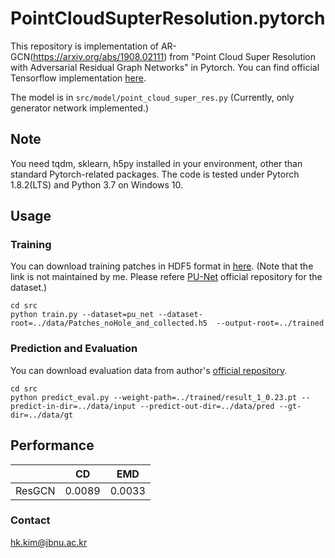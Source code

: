 # PointCloudSupterResolution.pytorch

This repository is implementation of AR-GCN(https://arxiv.org/abs/1908.02111) from "Point Cloud Super Resolution with Adversarial Residual Graph Networks" in Pytorch. You can find official Tensorflow implementation [here](https://github.com/wuhuikai/PointCloudSuperResolution).

The model is in `src/model/point_cloud_super_res.py` (Currently, only generator network implemented.)

## Note

You need tqdm, sklearn, h5py installed in your environment, other than standard Pytorch-related packages.
The code is tested under Pytorch 1.8.2(LTS) and Python 3.7 on Windows 10.

## Usage
### Training
You can download training patches in HDF5 format in [here](https://drive.google.com/file/d/1wMtNGvliK_pUTogfzMyrz57iDb_jSQR8/view?usp=sharing).
(Note that the link is not maintained by me. Please refere [PU-Net](https://github.com/yulequan/PU-Net) official repository for the dataset.)
```buildoutcfg
cd src
python train.py --dataset=pu_net --dataset-root=../data/Patches_noHole_and_collected.h5  --output-root=../trained
```

### Prediction and Evaluation
You can download evaluation data from author's [official repository](https://github.com/wuhuikai/PointCloudSuperResolution).
```buildoutcfg
cd src
python predict_eval.py --weight-path=../trained/result_1_0.23.pt --predict-in-dir=../data/input --predict-out-dir=../data/pred --gt-dir=../data/gt
```

## Performance

|       |   CD    |   EMD    |
|------:|:-------:|:--------:|
| ResGCN|0.0089   |0.0033    |


### Contact
hk.kim@jbnu.ac.kr
